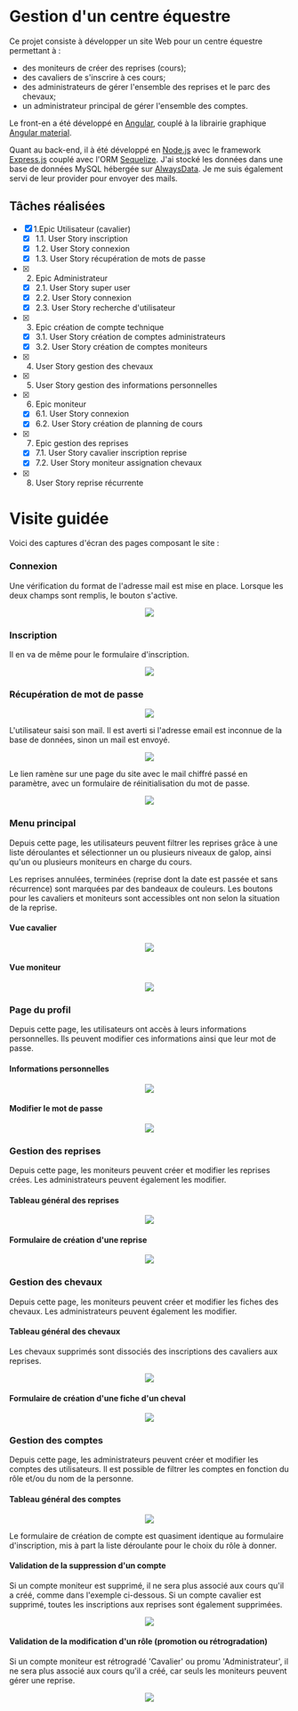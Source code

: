
# Gestion d'un centre équestre

Ce projet consiste à développer un site Web pour un centre équestre permettant à :
- des moniteurs de créer des reprises (cours);
- des cavaliers de s'inscrire à ces cours;
- des administrateurs de gérer l'ensemble des reprises et le parc des chevaux;
- un administrateur principal de gérer l'ensemble des comptes.

Le front-en a été développé en <a href="https://angular.io/">Angular</a>, couplé à la librairie graphique <a href="https://material.angular.io/">Angular material</a>.

Quant au back-end, il à été développé en <a href="https://nodejs.org/en/">Node.js</a> avec le framework <a href="https://expressjs.com/fr/">Express.js</a> couplé avec l'ORM <a href="https://sequelize.org/">Sequelize</a>. J'ai stocké les données dans une base de données MySQL hébergée sur <a href="https://www.alwaysdata.com/fr/">AlwaysData</a>. Je me suis également servi de leur provider pour envoyer des mails.

## Tâches réalisées

-   [x] 1.Epic Utilisateur (cavalier)
    -   [x] 1.1. User Story inscription
    -   [x] 1.2. User Story connexion
    -   [x] 1.3. User Story récupération de mots de passe
-   [x] 2. Epic Administrateur
    -   [x] 2.1. User Story super user
    -   [x] 2.2. User Story connexion
    -   [x] 2.3. User Story recherche d'utilisateur
-   [x] 3. Epic création de compte technique
    -   [x] 3.1. User Story création de comptes administrateurs
    -   [x] 3.2. User Story création de comptes moniteurs
-   [x] 4. User Story gestion des chevaux
-   [x] 5. User Story gestion des informations personnelles
-   [x] 6. Epic moniteur
    -   [x] 6.1. User Story connexion
    -   [x] 6.2. User Story création de planning de cours
-   [x] 7. Epic gestion des reprises
    -   [x] 7.1. User Story cavalier inscription reprise
    -   [x] 7.2. User Story moniteur assignation chevaux
-   [x] 8. User Story reprise récurrente

# Visite guidée

Voici des captures d'écran des pages composant le site :

### Connexion

Une vérification du format de l'adresse mail est mise en place. Lorsque les deux champs sont remplis, le bouton s'active.

<p align="center"><img src="https://zupimages.net/up/20/46/71cu.jpg"></p>

### Inscription

Il en va de même pour le formulaire d'inscription.

<p align="center"><img src="https://zupimages.net/up/20/46/3t8t.jpg"></p>

### Récupération de mot de passe

<p align="center"><img src="https://zupimages.net/up/20/46/tagh.jpg"></p>

L'utilisateur saisi son mail. Il est averti si l'adresse email est inconnue de la base de données, sinon un mail est envoyé.

<p align="center"><img src="https://zupimages.net/up/20/46/o2my.jpg"></p>

Le lien ramène sur une page du site avec le mail chiffré passé en paramètre, avec un formulaire de réinitialisation du mot de passe.

<p align="center"><img src="https://zupimages.net/up/20/46/3udi.jpg"></p>

### Menu principal

Depuis cette page, les utilisateurs peuvent filtrer les reprises grâce à une liste déroulantes et sélectionner un ou plusieurs niveaux de galop, ainsi qu'un ou plusieurs moniteurs en charge du cours.

Les reprises annulées, terminées (reprise dont la date est passée et sans récurrence) sont marquées par des bandeaux de couleurs. Les boutons pour les cavaliers et moniteurs sont accessibles ont non selon la situation de la reprise.

#### Vue cavalier
<p align="center"><img src="https://zupimages.net/up/20/46/9jis.jpg"></p>

#### Vue moniteur
<p align="center"><img src="https://zupimages.net/up/20/46/y6xt.jpg"></p>

### Page du profil

Depuis cette page, les utilisateurs ont accès à leurs informations personnelles. Ils peuvent modifier ces informations ainsi que leur mot de passe.

#### Informations personnelles
<p align="center"><img src="https://zupimages.net/up/20/46/4yq4.jpg"></p>

#### Modifier le mot de passe
<p align="center"><img src="https://zupimages.net/up/20/46/mb18.jpg"></p>

### Gestion des reprises

Depuis cette page, les moniteurs peuvent créer et modifier les reprises crées. Les administrateurs peuvent également les modifier.

#### Tableau général des reprises
<p align="center"><img src="https://zupimages.net/up/20/46/x2ch.jpg"></p>

#### Formulaire de création d'une reprise
<p align="center"><img src="https://zupimages.net/up/20/46/lfiv.jpg"></p>

### Gestion des chevaux

Depuis cette page, les moniteurs peuvent créer et modifier les fiches des chevaux. Les administrateurs peuvent également les modifier.

#### Tableau général des chevaux

Les chevaux supprimés sont dissociés des inscriptions des cavaliers aux reprises.

<p align="center"><img src="https://zupimages.net/up/20/46/3t1l.jpg"></p>

#### Formulaire de création d'une fiche d'un cheval
<p align="center"><img src="https://zupimages.net/up/20/46/i3ga.jpg"></p>

### Gestion des comptes

Depuis cette page, les administrateurs peuvent créer et modifier les comptes des utilisateurs. Il est possible de filtrer les comptes en fonction du rôle et/ou du nom de la personne.

#### Tableau général des comptes
<p align="center"><img src="https://zupimages.net/up/20/46/u2ll.jpg"></p>

Le formulaire de création de compte est quasiment identique au formulaire d'inscription, mis à part la liste déroulante pour le choix du rôle à donner.

#### Validation de la suppression d'un compte

Si un compte moniteur est supprimé, il ne sera plus associé aux cours qu'il a créé, comme dans l'exemple ci-dessous.
Si un compte cavalier est supprimé, toutes les inscriptions aux reprises sont également supprimées.

<p align="center"><img src="https://zupimages.net/up/20/46/1mmt.jpg"></p>

#### Validation de la modification d'un rôle (promotion ou rétrogradation)

Si un compte moniteur est rétrogradé 'Cavalier' ou promu 'Administrateur', il ne sera plus associé aux cours qu'il a créé, car seuls les moniteurs peuvent gérer une reprise.

<p align="center"><img src="https://zupimages.net/up/20/46/rf7h.jpg"></p>
